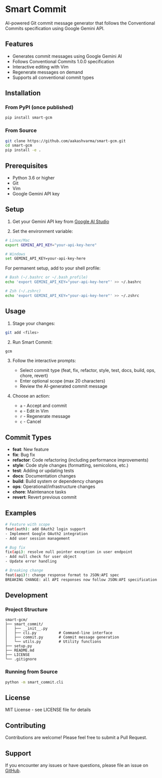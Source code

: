 # Smart Commit

AI-powered Git commit message generator that follows the Conventional Commits specification using Google Gemini API.

## Features

- Generates commit messages using Google Gemini AI
- Follows Conventional Commits 1.0.0 specification
- Interactive editing with Vim
- Regenerate messages on demand
- Supports all conventional commit types

## Installation

### From PyPI (once published)

```bash
pip install smart-gcm
```

### From Source

```bash
git clone https://github.com/aakashvarma/smart-gcm.git
cd smart-gcm
pip install -e .
```

## Prerequisites

- Python 3.6 or higher
- Git
- Vim
- Google Gemini API key

## Setup

1. Get your Gemini API key from [Google AI Studio](https://makersuite.google.com/app/apikey)

2. Set the environment variable:

```bash
# Linux/Mac
export GEMINI_API_KEY="your-api-key-here"

# Windows
set GEMINI_API_KEY=your-api-key-here
```

For permanent setup, add to your shell profile:

```bash
# Bash (~/.bashrc or ~/.bash_profile)
echo 'export GEMINI_API_KEY="your-api-key-here"' >> ~/.bashrc

# Zsh (~/.zshrc)
echo 'export GEMINI_API_KEY="your-api-key-here"' >> ~/.zshrc
```

## Usage

1. Stage your changes:

```bash
git add <files>
```

2. Run Smart Commit:

```bash
gcm
```

3. Follow the interactive prompts:
   - Select commit type (feat, fix, refactor, style, test, docs, build, ops, chore, revert)
   - Enter optional scope (max 20 characters)
   - Review the AI-generated commit message

4. Choose an action:
   - `a` - Accept and commit
   - `e` - Edit in Vim
   - `r` - Regenerate message
   - `c` - Cancel

## Commit Types

- **feat**: New feature
- **fix**: Bug fix
- **refactor**: Code refactoring (including performance improvements)
- **style**: Code style changes (formatting, semicolons, etc.)
- **test**: Adding or updating tests
- **docs**: Documentation changes
- **build**: Build system or dependency changes
- **ops**: Operational/infrastructure changes
- **chore**: Maintenance tasks
- **revert**: Revert previous commit

## Examples

```bash
# Feature with scope
feat(auth): add OAuth2 login support
- Implement Google OAuth2 integration
- Add user session management

# Bug fix
fix(api): resolve null pointer exception in user endpoint
- Add null check for user object
- Update error handling

# Breaking change
feat(api)!: change response format to JSON:API spec
BREAKING CHANGE: all API responses now follow JSON:API specification
```

## Development

### Project Structure

```
smart-gcm/
├── smart_commit/
│   ├── __init__.py
│   ├── cli.py          # Command-line interface
│   ├── commit.py       # Commit message generation
│   └── utils.py        # Utility functions
├── setup.py
├── README.md
├── LICENSE
└── .gitignore
```

### Running from Source

```bash
python -m smart_commit.cli
```

## License

MIT License - see LICENSE file for details

## Contributing

Contributions are welcome! Please feel free to submit a Pull Request.

## Support

If you encounter any issues or have questions, please file an issue on [GitHub](https://github.com/aakashvarma/smart-gcm/issues).